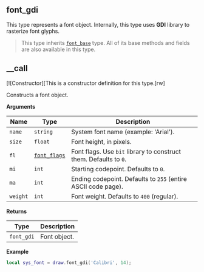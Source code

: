 ## font_gdi

This type represents a font object. Internally, this type uses **GDI** library to rasterize font glyphs.

> This type inherits [`font_base`](https://lua.fatality.win/font-base.html "This type represents the base class for font types. You cannot create an instance of this type. Instead, use the children types.") type. All of its base methods and fields are also available in this type.

## __call

[![Constructor][This is a constructor definition for this type.]rw]

Constructs a font object.

**Arguments**

| Name | Type | Description |
| ---- | ---- | ----------- |
| `name` | `string` | System font name (example: 'Arial'). |
| `size` | `float` | Font height, in pixels. |
| `fl` | [`font_flags`](https://lua.fatality.win/font-flags.html "This enum determines which flags a font object should possess. Setting those flags is only possible during type construction.") | Font flags. Use `bit` library to construct them. Defaults to `0`. |
| `mi` | `int` | Starting codepoint. Defaults to `0`. |
| `ma` | `int` | Ending codepoint. Defaults to `255` (entire ASCII code page). |
| `weight` | `int` | Font weight. Defaults to `400` (regular). |

**Returns**

| Type | Description |
| ---- | ----------- |
| `font_gdi` | Font object. |

**Example**

```lua
local sys_font = draw.font_gdi('Calibri', 14);
```